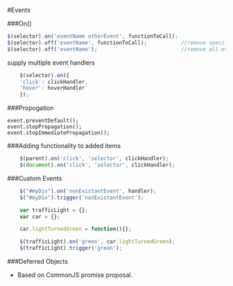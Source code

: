 #Events

###On()
``` javascript
$(selector).on('eventName otherEvent', functionToCall);
$(selector).off('eventName', functionToCall);           //remove specific event function
$(selector).off('eventName');                           //remove all event function
```
supply multiple event handlers
```javascript
    $(selector).on({
    'click': clickHandler,
    'hover': hoverHandler
    });
```

###Propogation
```
event.preventDefault();
event.stopPropagation();
event.stopImmediatePropagation();
```

###Adding functionality to added items
```javascript
    $(parent).on('click', 'selector', clickHandler);
    $(document).on('click', 'selector', clickHandler);
```

###Custom Events
```javascript
    $("#myDiv").on('nonExistantEvent', handler);
    $("#myDiv").trigger('nonExistantEvent');
```

```javascript
    var trafficLight = {};
    var car = {};

    car.lightTurnedGreen = function(){};

    $(trafficLight).on('green', car.lightTurnedGreen);
    $(trafficLight).trigger('green');
```

###Deferred Objects
* Based on CommonJS promise proposal.
